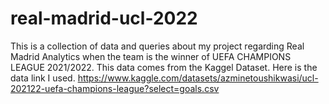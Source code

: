 # real-madrid-ucl-2022
This is a collection of data and queries about my project regarding Real Madrid Analytics when the team is the winner of UEFA CHAMPIONS LEAGUE 2021/2022.
This data comes from the Kaggel Dataset. Here is the data link I used.
https://www.kaggle.com/datasets/azminetoushikwasi/ucl-202122-uefa-champions-league?select=goals.csv
